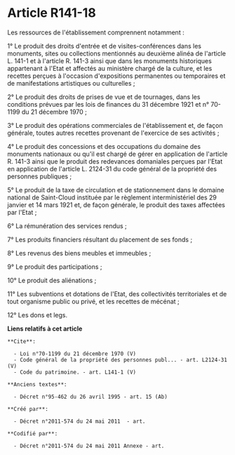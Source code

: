 # Article R141-18

Les ressources de l'établissement comprennent notamment : 

1° Le produit des droits d'entrée et de visites-conférences dans les monuments, sites ou collections mentionnés au deuxième
alinéa de l'article L. 141-1 et à l'article R. 141-3 ainsi que dans les monuments historiques appartenant à l'Etat et
affectés au ministère chargé de la culture, et les recettes perçues à l'occasion d'expositions permanentes ou temporaires et
de manifestations artistiques ou culturelles ; 

2° Le produit des droits de prises de vue et de tournages, dans les conditions prévues par les lois de finances du 31
décembre 1921 et n° 70-1199 du 21 décembre 1970 ; 

3° Le produit des opérations commerciales de l'établissement et, de façon générale, toutes autres recettes provenant de
l'exercice de ses activités ; 

4° Le produit des concessions et des occupations du domaine des monuments nationaux ou qu'il est chargé de gérer en
application de l'article R. 141-3 ainsi que le produit des redevances domaniales perçues par l'Etat en application de
l'article L. 2124-31 du code général de la propriété des personnes publiques ; 

5° Le produit de la taxe de circulation et de stationnement dans le domaine national de Saint-Cloud instituée par le
règlement interministériel des 29 janvier et 14 mars 1921 et, de façon générale, le produit des taxes affectées par l'Etat ; 

6° La rémunération des services rendus ; 

7° Les produits financiers résultant du placement de ses fonds ; 

8° Les revenus des biens meubles et immeubles ; 

9° Le produit des participations ; 

10° Le produit des aliénations ; 

11° Les subventions et dotations de l'Etat, des collectivités territoriales et de tout organisme public ou privé, et les
recettes de mécénat ; 

12° Les dons et legs.

**Liens relatifs à cet article**

	**Cite**:

	  - Loi n°70-1199 du 21 décembre 1970 (V)
	  - Code général de la propriété des personnes publ... - art. L2124-31 (V)
	  - Code du patrimoine. - art. L141-1 (V)

	**Anciens textes**:

	  - Décret n°95-462 du 26 avril 1995 - art. 15 (Ab)

	**Créé par**:

	  - Décret n°2011-574 du 24 mai 2011  - art.

	**Codifié par**:

	  - Décret n°2011-574 du 24 mai 2011 Annexe - art.
